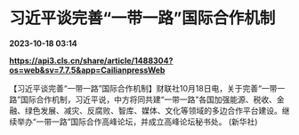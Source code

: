 # 习近平谈完善“一带一路”国际合作机制

**2023-10-18 03:14**

**https://api3.cls.cn/share/article/1488304?os=web&sv=7.7.5&app=CailianpressWeb**

【习近平谈完善“一带一路”国际合作机制】财联社10月18日电，关于完善“一带一路”国际合作机制，习近平说，中方将同共建“一带一路”各国加强能源、税收、金融、绿色发展、减灾、反腐败、智库、媒体、文化等领域的多边合作平台建设。继续举办“一带一路”国际合作高峰论坛，并成立高峰论坛秘书处。 (新华社)